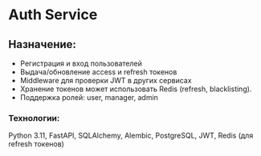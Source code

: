 # Auth Service

## Назначение:
- Регистрация и вход пользователей
- Выдача/обновление access и refresh токенов
- Middleware для проверки JWT в других сервисах
- Хранение токенов может использовать Redis (refresh, blacklisting).
- Поддержка ролей: user, manager, admin

### Технологии:
Python 3.11, FastAPI, SQLAlchemy, Alembic, PostgreSQL, JWT, Redis (для refresh токенов)